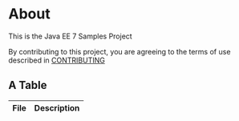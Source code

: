 # About

This is the Java EE 7 Samples Project

By contributing to this project, you are agreeing to the terms of use described in [CONTRIBUTING](./CONTRIBUTING.md)

##  A Table


| File  | Description |
| :---: | :--- |



  
